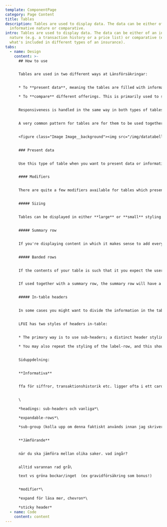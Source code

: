 ```yaml
---
template: ComponentPage
category: Page Content
title: Tables
description: Tables are used to display data. The data can be either of an
  informative nature or comparative.
intro: Tables are used to display data. The data can be either of an informative
  nature (e.g. a transaction history or a price list) or comparative (e.g.
  what's included in different types of an insurance).
tabs:
  - name: Design
    content: >-
      ## How to use


      Tables are used in two different ways at Länsförsäkringar:


      * To **present data**, meaning the tables are filled with information of different kinds such as your transaction history or [current fund value](https://www.lansforsakringar.se/privat/bank/spara/fondkurser/?shortcut=1).

      * To **compare** different offerings. This is primarily used to showcase the difference between different versions of a type of insurance, like in [this example](https://www.lansforsakringar.se/privat/forsakring/personforsakring/olycksfall-sjukforsakring/).


      Responsiveness is handled in the same way in both types of tables; at first the spacing is reduced but at certain breakpoints columns are hidden. This means that you as a designer need to prioritise the columns and let your developer know the prioritisation.


      A very common pattern for tables are for them to be used together with [panels](panel), as the two components fit well together with the panel providing a framing for the table. What the user will understand as the table header is actually the panel header, and what technically is the header row of the tables is used to describe the column labels of the table. The image below exemplifies how it might look:


      <figure class="Image Image__background"><img src="/img/datatabell.png" srcset="/img/datatabell.png 2x" alt="Table with a mixture of text and numbers placed within a panel"><figcaption><div class="Image__caption"></div></figcaption></figure>


      ### Present data


      Use this type of table when you want to present data or information. In most cases you will find that you want to mix text in one or two columns with numbers in the other columns. 


      #### Modifiers


      There are quite a few modifiers available for tables which present data. They can all be used in conjunction which each other if you wish to.


      ##### Sizing


      Tables can be displayed in either **large** or **small** styling. The difference between them is the amount of padding used, meaning that the larger styling is a good suit for tables with less content (only spanning a few rows) and the smaller for tables with much content. From a code perspective the large table is the default, meaning a table will be displayed as large unless you specify it to be small. Type sizes are the same for both stylings.


      ##### Summary row


      If you're displaying content in which it makes sense to add everything up (like a list of your accounts) you can add a summary row at the bottom of your table. The summary row has a grey background colour with bold text. The label is left-aligned and the summarised value is right-aligned. This means that you should place the amounts you want to add in the rightmost column to align individual values and the summarised value. 


      ##### Banded rows


      If the contents of your table is such that it you expect the user to want to focus on rows primarily you can help them by adding banded rows. This gives every second row a light grey background designed to discretely help the user follow the contents of a row.


      If used together with a summary row, the summary row will have a darker nuance of grey than normally. 


      ##### In-table headers


      In some cases you might want to divide the information in the table into different segments, and what better way to do that than to use headings? Thus; in-table headers!


      LFUI has two styles of headers in-table:


      * The primary way is to use sub-headers; a distinct header styling for use in tables. Use this for headers which describe the content below it.

      * You may also repeat the styling of the label-row, and this should thus primarily be used for labels.


      Siduppdelning:


      **Informativa**


      ffa för siffror, transaktionshistorik etc. ligger ofta i ett card i mis


      \

      *headings: sub-headers och vanliga*\

      *expandable-rows*\

      *sub-group (kolla upp om denna faktiskt används innan jag skriver!)*


      **Jämförande**


      när du ska jämföra mellan olika saker. vad ingår?


      alltid varannan rad grå\

      text vs gröna bockar/inget  (ex gravidförsäkring som bonus!)


      *modifier*\

      *expand för läsa mer, chevron*\

      *sticky header*
  - name: Code
    content: content
---
```


